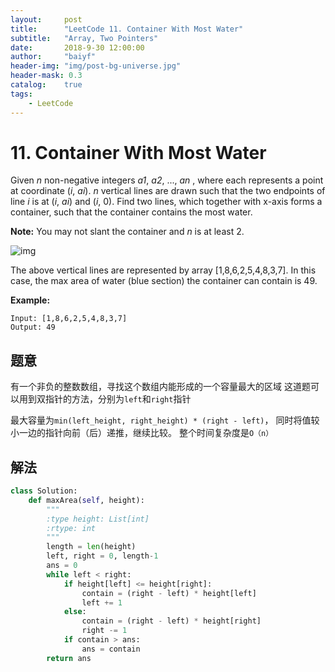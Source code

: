 ```yaml
---
layout:     post
title:      "LeetCode 11. Container With Most Water"
subtitle:   "Array, Two Pointers"
date:       2018-9-30 12:00:00
author:     "baiyf"
header-img: "img/post-bg-universe.jpg"
header-mask: 0.3
catalog:    true
tags:
    - LeetCode
---
```


# 11. Container With Most Water

Given *n* non-negative integers *a1*, *a2*, ..., *an* , where each represents a point at coordinate (*i*, *ai*). *n* vertical lines are drawn such that the two endpoints of line *i* is at (*i*, *ai*) and (*i*, 0). Find two lines, which together with x-axis forms a container, such that the container contains the most water.

**Note:** You may not slant the container and *n* is at least 2.

 

![img](https://s3-lc-upload.s3.amazonaws.com/uploads/2018/07/17/question_11.jpg)

The above vertical lines are represented by array [1,8,6,2,5,4,8,3,7]. In this case, the max area of water (blue section) the container can contain is 49.

 

**Example:**

```
Input: [1,8,6,2,5,4,8,3,7]
Output: 49
```

## 题意
有一个非负的整数数组，寻找这个数组内能形成的一个容量最大的区域
这道题可以用到双指针的方法，分别为`left`和`right`指针

最大容量为`min(left_height, right_height) * (right - left)`， 同时将值较小一边的指针向前（后）递推，继续比较。
整个时间复杂度是`O（n）`

## 解法
```python
class Solution:
    def maxArea(self, height):
        """
        :type height: List[int]
        :rtype: int
        """
        length = len(height)
        left, right = 0, length-1
        ans = 0
        while left < right:
            if height[left] <= height[right]:
                contain = (right - left) * height[left]
                left += 1
            else:
                contain = (right - left) * height[right]
                right -= 1
            if contain > ans:
                ans = contain
        return ans
```
